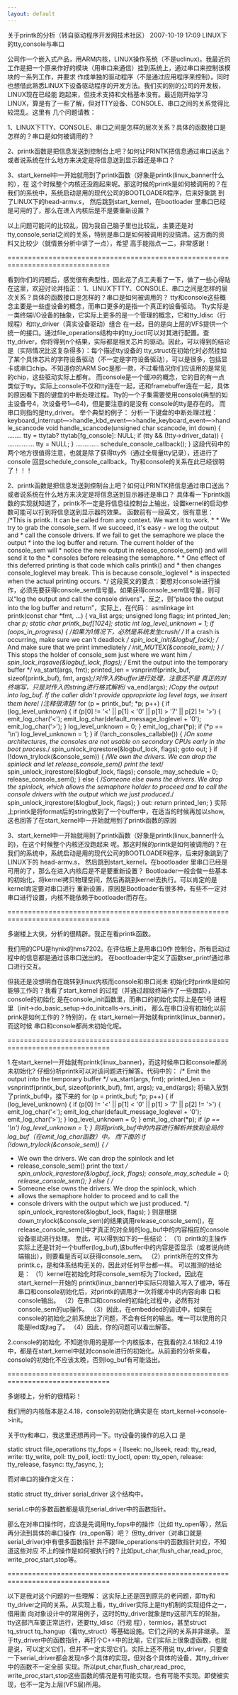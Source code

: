 ```yaml
---
layout: default
---
```


关于printk的分析（转自驱动程序开发网技术社区）
2007-10-19 17:09
LINUX下的tty,console与串口

公司作一个嵌入式产品，用ARM内核，LINUX操作系统（不是uclinux)。我最近的工作是把一个原来作好的模块（用串口来通信）挂到系统上，通过串口来控制该模块的一系列工作，并要求
作成单独的驱动程序（不是通过应用程序来控制）。同时也想借此熟悉LINUX下设备驱动程序的开发方法。我们买的别的公司的开发板，LINUX现在已经能 跑起来，但技术支持和文档基本没有。最近刚开始学习LINUX，算是有了一些了解，但对TTY设备、CONSOLE、串口之间的关系觉得比较混乱。这里有 几个问题请教：

1、LINUX下TTY、CONSOLE、串口之间是怎样的层次关系？具体的函数接口是怎样的？串口是如何被调用的？

2、printk函数是把信息发送到控制台上吧？如何让PRINTK把信息通过串口送出？或者说系统在什么地方来决定是将信息送到显示器还是串口？


3、start_kernel中一开始就用到了printk函数（好象是printk(linux_banner什么的），在 这个时候整个内核还没跑起来呢。那这时候的printk是如何被调用的？在我们的系统中，系统启动是用的现代公司的BOOTLOADER程序，后来好象跳 到了LINUX下的head-armv.s， 然后跳到start_kernel，在bootloader 里串口已经是可用的了，那么在进入内核后是不是要重新设置？


以上问题可能问的比较乱，因为我自己脑子里也比较乱，主要还是对tty,console,serial之间的关系，特别是串口是如何被调用的没搞清。这方面的资料又比较少（就情景分析中讲了一点），希望
高手能指点一二，非常感谢！

===============================================================================

看到你们的问题后，感觉很有典型性，因此花了点工夫看了一下，做了一些心得贴在这里，欢迎讨论并指正：
1、LINUX下TTY、CONSOLE、串口之间是怎样的层次关系？具体的函数接口是怎样的？串口是如何被调用的？
tty和console这些概念主要是一些虚设备的概念，而串口更多的是指一个真正的设备驱动。
Tty实际是一类终端I/O设备的抽象，它实际上更多的是一个管理的概念，它和tty_ldisc（行规程）和tty_driver（真实设备驱动）组合 在一起，目的是向上层的VFS提供一个统一的接口。通过file_operations结构中的tty_ioctl可以对其进行配置。查 tty_driver，你将得到n个结果，实际都是相关芯片的驱动。因此，可以得到的结论是（实际情况比这复杂得多）：每个描述tty设备的 tty_struct在初始化时必然挂如了某个具体芯片的字符设备驱动（不一定是字符设备驱动），可以是很多，包括显卡或串口chip。不知道你的ARM Soc是那一款，不过看情况你们应该用的是常见的chip，这些驱动实际上都有。
而console是一个缓冲的概念，它的目的有一点类似于tty。实际上console不仅和tty连在一起，还和framebuffer连在一起，具体 的原因看下面的键盘的中断处理过程。Tty的一个子集需要使用console(典型的如主设备号4，次设备号1―64)，但是要注意的是没有 console的tty是存在的。
而串口则指的是tty_driver。
举个典型的例子：
分析一下键盘的中断处理过程：
    keyboard_interrupt―>handle_kbd_event―>handle_keyboard_event―>handle_scancode
    void handle_scancode(unsigned char scancode, int down)
    {
    ……..
    tty = ttytab? ttytab[fg_console]: NULL;
    if (tty && (!tty->driver_data)) {
    ……………
    tty = NULL;
    }
    ………….
    schedule_console_callback();
    }
这段代码中的两个地方很值得注意，也就是除了获得tty外（通过全局量tty记录），还进行了console 回显schedule_console_callback。Tty和console的关系在此已经很明了！！！

2、printk函数是把信息发送到控制台上吧？如何让PRINTK把信息通过串口送出？或者说系统在什么地方来决定是将信息送到显示器还是串口？
具体看一下printk函数的实现就知道了，printk不一定是将信息往控制台上输出，设置kernel的启动参数可能可以打到将信息送到显示器的效果。
函数前有一段英文，很有意思：
    /*This is printk. It can be called from any context. We want it to work.
    *
    * We try to grab the console_sem. If we succeed, it's easy - we log the output and
    * call the console drivers. If we fail to get the semaphore we place the output
    * into the log buffer and return. The current holder of the console_sem will
    * notice the new output in release_console_sem() and will send it to the
    * consoles before releasing the semaphore.
    *
    * One effect of this deferred printing is that code which calls printk() and
    * then changes console_loglevel may break. This is because console_loglevel
    * is inspected when the actual printing occurs.
    */
    这段英文的要点：要想对console进行操作，必须先要获得console_sem信号量。如果获得console_sem信号量，则可以“log the output and call the console drivers”，反之，则“place the output into the log buffer and return”，实际上，在代码：
    asmlinkage int printk(const char *fmt, ...)
    {
    va_list args;
    unsigned long flags;
    int printed_len;
    char *p;
    static char printk_buf[1024];
    static int log_level_unknown = 1;
    if (oops_in_progress) { /*如果为1情况下，必然是系统发生crush*/
    /* If a crash is occurring, make sure we can't deadlock */
    spin_lock_init(&logbuf_lock);
    /* And make sure that we print immediately */
    init_MUTEX(&console_sem);
    }
    /* This stops the holder of console_sem just where we want him */
    spin_lock_irqsave(&logbuf_lock, flags);
    /* Emit the output into the temporary buffer */
    va_start(args, fmt);
    printed_len = vsnprintf(printk_buf, sizeof(printk_buf), fmt, args);/*对传入的buffer进行处理，注意还不是
    真正的对终端写，只是对传入的string进行格式解析*/
    va_end(args);
    /*Copy the output into log_buf. If the caller didn't provide appropriate log level tags, we insert them here*/
    /*注释很清楚*/
    for (p = printk_buf; *p; p++) {
    if (log_level_unknown) {
    if (p[0] != '<' || p[1] < '0' || p[1] > '7' || p[2] != '>') {
    emit_log_char('<');
    emit_log_char(default_message_loglevel + '0');
    emit_log_char('>');
    }
    log_level_unknown = 0;
    }
    emit_log_char(*p);
    if (*p == '\n')
    log_level_unknown = 1;
    }
    if (!arch_consoles_callable()) {
    /*On some architectures, the consoles are not usable on secondary CPUs early in the boot process.*/
    spin_unlock_irqrestore(&logbuf_lock, flags);
    goto out;
    }
    if (!down_trylock(&console_sem)) {
    /*We own the drivers. We can drop the spinlock and let release_console_sem() print the text*/
    spin_unlock_irqrestore(&logbuf_lock, flags);
    console_may_schedule = 0;
    release_console_sem();
    } else {
    /*Someone else owns the drivers. We drop the spinlock, which allows the semaphore holder to
    proceed and to call the console drivers with the output which we just produced.*/
    spin_unlock_irqrestore(&logbuf_lock, flags);
    }
    out:
    return printed_len;
    }
实际上printk是将format后的string放到了一个buffer中，在适当的时候再加以show,这也回答了在start_kernel中一开始就用到了printk函数的原因

3、start_kernel中一开始就用到了printk函数（好象是printk(linux_banner什么的)，在这个时候整个内核还没跑起来 呢。那这时候的printk是如何被调用的？在我们的系统中，系统启动是用的现代公司的BOOTLOADER程序，后来好象跳到了LINUX下的 head-armv.s， 然后跳到start_kernel，在bootloader 里串口已经是可用的了，那么在进入内核后是不是要重新设置？
Bootloader一般会做一些基本的初始化，将kernel拷贝物理空间，然后再跳到kernel去执行。可以肯定的是kernel肯定要对串口进行 重新设置，原因是Bootloader有很多种，有些不一定对串口进行设置，内核不能依赖于bootloader而存在。

===============================================================================

多谢楼上大侠，分析的很精辟。我正在看printk函数。

我们用的CPU是hynix的hms7202。在评估板上是用串口0作
控制台，所有启动过程中的信息都是通过该串口送出的。
在bootloader中定义了函数ser_printf通过串口进行交互。

但我还是没想明白在跳转到linux内核而console和串口尚未
初始化时printk是如何能够工作的？我看了start_kernel
的过程（并通过超级终端作了一些跟踪），console的初始化
是在console_init函数里，而串口的初始化实际上是在1号
进程里（init->do_basic_setup->do_initcalls->rs_init)，
那么在串口没有初始化以前prink是如何工作的？特别的，在
start_kernel一开始就有printk(linux_banner)，而这时候
串口和console都尚未初始化呢。

===============================================================================

1.在start_kernel一开始就有printk(linux_banner)，而这时候串口和console都尚未初始化?
仔细分析printk可以对该问题进行解答。代码中的：
/* Emit the output into the temporary buffer */
va_start(args, fmt);
printed_len = vsnprintf(printk_buf, sizeof(printk_buf), fmt, args);
va_end(args);
将输入放到了printk_buf中，接下来的
for (p = printk_buf; *p; p++) {
if (log_level_unknown) {
if (p[0] != '<' || p[1] < '0' || p[1] > '7' || p[2] != '>') {
emit_log_char('<');
emit_log_char(default_message_loglevel + '0');
emit_log_char('>');
}
log_level_unknown = 0;
}
emit_log_char(*p);
if (*p == '\n')
log_level_unknown = 1;
}
则将printk_buf中的内容进行解析并放到全局的log_buf（在emit_log_char函数）中。
而下面的
if (!down_trylock(&console_sem)) {
/*
* We own the drivers. We can drop the spinlock and let
* release_console_sem() print the text
*/
spin_unlock_irqrestore(&logbuf_lock, flags);
console_may_schedule = 0;
release_console_sem();
} else {
/*
* Someone else owns the drivers. We drop the spinlock, which
* allows the semaphore holder to proceed and to call the
* console drivers with the output which we just produced.
*/
spin_unlock_irqrestore(&logbuf_lock, flags);
}
则是根据down_trylock(&console_sem)的结果调用release_console_sem()，在release_console_sem()中才真正的对全局的log_buf中的内容相应的console设备驱动进行处理。
至此，可以得到如下的一些结论：
（1）printk的主操作实际上还是针对一个buffer(log_buf),该buffer中的内容是否显示（或者说向终端输出），则要看是否可以获得console_sem。
（2）printk所在的文件为printk.c，是和体系结构无关的，因此对任何平台都一样。
可以推测的结论是：
（1）kernel在初始化时将console_sem标为了locked，因此在start_kernel一开始的 printk(linux_banner)中实际只将输入写入了缓冲，等在串口和console初始化后，对printk的调用才一次将缓冲中的内容向串 口和console输出。
（2）在串口和console的初始化过程中，必然有对console_sem的up操作。
（3）因此，在embedded的调试中，如果在console的初始化之前系统出了问题，不会有任何的输出。唯一可以使用的只能是led或jtag了。
（4）因此，你的问题可以看出解答。

2.console的初始化.
不知道你用的是那一个内核版本，在我看的2.4.18和2.4.19中，都是在start_kernel中就对console进行的初始化。从前面的分析来看，console的初始化不应该太晚，否则log_buf有可能溢出。

===============================================================================

多谢楼上，分析的很精彩！

我们用的内核版本是2.4.18，console的初始化确实是在
start_kernel->console->init。

关于tty和串口，我这里还想再问一下。tty设备的操作的总入口
是

static struct file_operations tty_fops = {
llseek: no_llseek,
read: tty_read,
write: tty_write,
poll: tty_poll,
ioctl: tty_ioctl,
open: tty_open,
release: tty_release,
fasync: tty_fasync,
};

而对串口的操作定义在：

static struct tty_driver serial_driver 这个结构中。

serial.c中的多数函数都是填充serial_driver中的函数指针。

那么在对串口操作时，应该是先调用tty_fops中的操作（比如
tty_open等），然后再分流到具体的串口操作（rs_open等）吧？
但tty_driver（对串口就是serial_driver)中有很多函数指针
并不跟file_operations中的函数指针对应，不知道这些对应
不上的操作是如何被执行的？比如put_char,flush_char,read_proc,
write_proc,start,stop等。

===============================================================================

以下是我对这个问题的一些理解：
这实际上还是回到原先的老问题，即tty和tty_driver之间的关系。从实现上看，tty_driver实际上是tty机制的实现组件之一，借用面 向对象设计中的常用例子，这时的tty_driver就象是tty这部汽车的轮胎，tty这部汽车要正常运行，还要tty_ldisc（行规 程），termios，甚至struct tq_struct tq_hangup（看tty_struct）等基础设施。它们之间的关系并非继承。
至于tty_driver中的函数指针，再打个C++中的比喻，它们实际上很象虚函数，也就是说，可以定义它们，但并不一定实现它们。实际上还不用说 tty_driver，只要查一下serial_driver都会发现n多个具体的实现，但对各个具体的设备，其tty_driver中的函数不一定全部 实现。所以put_char,flush_char,read_proc, write_proc,start,stop这些函数的情况是有可能实现，也有可能不实现。即使被实现，也不一定为上层(VFS层)所用。
